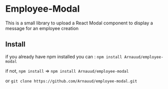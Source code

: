 # Employee-Modal
This is a small library to upload a React Modal component to display a message for an employee creation

## Install
if you already have npm installed you can : 
`npm install Arnauud/employee-modal`


if not, `npm install` => `npm install Arnauud/employee-modal`

or `git clone https://github.com/Arnauud/employee-modal.git`
